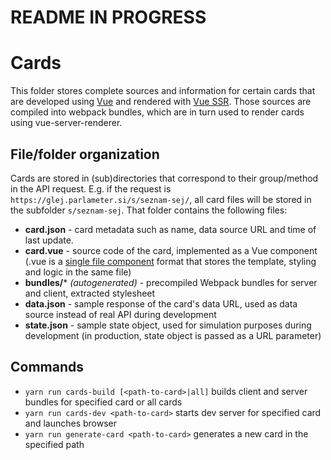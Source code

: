 # README IN PROGRESS

# Cards
This folder stores complete sources and information for certain cards that are developed using [Vue](//vuejs.org/) and rendered with [Vue SSR](//vuejs.org/v2/guide/ssr.html). Those sources are compiled into webpack bundles, which are in turn used to render cards using vue-server-renderer.

## File/folder organization
Cards are stored in (sub)directories that correspond to their group/method in the API request. E.g. if the request is `https://glej.parlameter.si/s/seznam-sej/`, all card files will be stored in the subfolder `s/seznam-sej`. That folder contains the following files:

- **card.json** - card metadata such as name, data source URL and time of last update.
- **card.vue** - source code of the card, implemented as a Vue component (.vue is a [single file component](https://vuejs.org/v2/guide/single-file-components.html) format that stores the template, styling and logic in the same file)
- **bundles/*** _(autogenerated)_ - precompiled Webpack bundles for server and client, extracted stylesheet
- **data.json** - sample response of the card's data URL, used as data source instead of real API during development
- **state.json** - sample state object, used for simulation purposes during development (in production, state object is passed as a URL parameter)

## Commands
- `yarn run cards-build [<path-to-card>|all]` builds client and server bundles for specified card or all cards
- `yarn run cards-dev <path-to-card>` starts dev server for specified card and launches browser
- `yarn run generate-card <path-to-card>` generates a new card in the specified path
